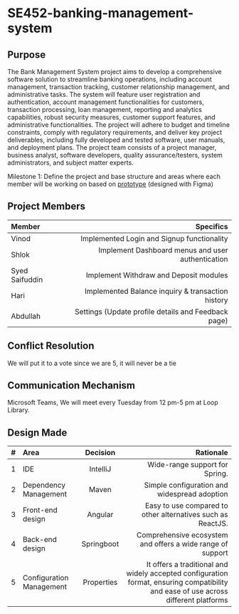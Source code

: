 # SE452-banking-management-system

## Purpose
The Bank Management System project aims to develop a comprehensive software solution to streamline banking operations, including account management, transaction tracking, customer relationship management, and administrative tasks. The system will feature user registration and authentication, account management functionalities for customers, transaction processing, loan management, reporting and analytics capabilities, robust security measures, customer support features, and administrative functionalities. The project will adhere to budget and timeline constraints, comply with regulatory requirements, and deliver key project deliverables, including fully developed and tested software, user manuals, and deployment plans. The project team consists of a project manager, business analyst, software developers, quality assurance/testers, system administrators, and subject matter experts. 


Milestone 1: Define the project and base structure and areas where each member will be working on based on [prototype](https://www.figma.com/file/wzsstl2J8hPWB0a0ZITiJL/SE452-Design?type=design&node-id=24-31&mode=design&t=AL9Ae16oZNT2UiUY-0) (designed with Figma)

## Project Members

| Member | Specifics |
|:-----|------:|
| Vinod   |  Implemented Login and Signup functionality  |
| Shlok   |  Implement Dashboard menus and user authentication |
| Syed Saifuddin | Implement Withdraw and Deposit modules  |
| Hari | Implemented Balance inquiry & transaction history|
| Abdullah | Settings (Update profile details and Feedback page) |

## Conflict Resolution
We will put it to a vote since we are 5, it will never be a tie 

## Communication Mechanism
  Microsoft Teams, We will meet every Tuesday from 12 pm-5 pm at Loop Library.


## Design Made

|# | Area  |  Decision   | Rationale  |
|:----|:-----|:--------:|------:|
|1|IDE|IntelliJ| Wide-range support for Spring.| 
|2|Dependency Management|Maven| Simple configuration and widespread adoption |
|3|Front-end design|Angular| Easy to use compared to other alternatives such as ReactJS.| 
|4|Back-end design|  Springboot|Comprehensive ecosystem and offers a wide range of support| 
|5|Configuration Management|Properties| It offers a traditional and widely accepted configuration format, ensuring compatibility and ease of use across different platforms|.
